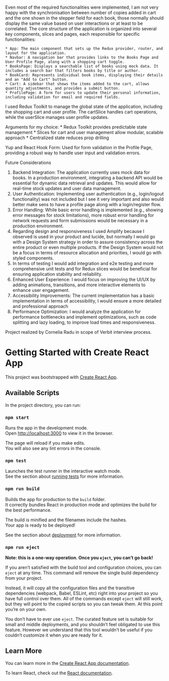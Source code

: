 Even most of the required functionalities were implemented, I am not very happy with the synchronisation between number of copies added in cart and the one shown in the stepper field for each book, those normally should display the same value based on user interactions or at least to be correlated. The core structure of the application is organized into several key components, slices and pages,  each responsible for specific functionalities:

    * App: The main component that sets up the Redux provider, router, and layout for the application.
    * Navbar: A navigation bar that provides links to the Books Page and User Profile Page, along with a shopping cart toggle.
    * BooksPage: Displays a searchable list of books using mock data. It includes a search bar that filters books by title or author.
    * BookCard: Represents individual book items, displaying their details and an "Add to Cart" button.
    * Cart: A sidebar that shows the items added to the cart, allows quantity adjustments, and provides a submit button.
    * ProfilePage: A form for users to update their personal information, including validation for email and required fields.

I used Redux Toolkit to manage the global state of the application, including the shopping cart and user profile. The cartSlice handles cart operations, while the userSlice manages user profile updates.

Arguments for my choice:
    * Redux Toolkit provides predictable state management
    * Slices for cart and user management allow modular, scalable approach
    * Centralized state reduces prop drilling   

Yup and React Hook Form: Used for form validation in the Profile Page, providing a robust way to handle user input and validation errors.

Future Considerations

1. Backend Integration: The application currently uses mock data for books. In a production environment, integrating a backend API would be essential for dynamic data retrieval and updates. This would allow for real-time stock updates and user data management.
2. User Authentication: Implementing user authentication (e.g., login/logout functionality) was not included but I see it very important and also would better make sens to have a profile page along with a login/register flow.
3. Error Handling: While basic error handling is implemented (e.g., showing error messages for stock limitations), more robust error handling for network requests and form submissions would be necessary in a production environment.
4. Regarding design and responsiveness I used Amplify because I observed is used in your product and lucide, but normally I would go with a Design System strategy in order to assure consistency across the entire product or even multiple products. If the Design System would not be a focus in terms of resource allocation and priorities, I would go with styled components.
5. In terms of testing I would add integration and e2e testing and more comprehensive unit tests and for Redux slices would be beneficial for ensuring application stability and reliability.
7. Enhanced User Experience: I would focus on improving the UI/UX by adding animations, transitions, and more interactive elements to enhance user engagement.
8. Accessibility Improvements: The current implementation has a basic implementation in terms of accessibility, I would ensure a more detailed and professional approach
9. Performance Optimization: I would analyze the application for performance bottlenecks and implement optimizations, such as code splitting and lazy loading, to improve load times and responsiveness.


Project realized by Cornelia Radu in scope of Verbit interview process.

# Getting Started with Create React App

This project was bootstrapped with [Create React App](https://github.com/facebook/create-react-app).

## Available Scripts

In the project directory, you can run:

### `npm start`

Runs the app in the development mode.\
Open [http://localhost:3000](http://localhost:3000) to view it in the browser.

The page will reload if you make edits.\
You will also see any lint errors in the console.

### `npm test`

Launches the test runner in the interactive watch mode.\
See the section about [running tests](https://facebook.github.io/create-react-app/docs/running-tests) for more information.

### `npm run build`

Builds the app for production to the `build` folder.\
It correctly bundles React in production mode and optimizes the build for the best performance.

The build is minified and the filenames include the hashes.\
Your app is ready to be deployed!

See the section about [deployment](https://facebook.github.io/create-react-app/docs/deployment) for more information.

### `npm run eject`

**Note: this is a one-way operation. Once you `eject`, you can’t go back!**

If you aren’t satisfied with the build tool and configuration choices, you can `eject` at any time. This command will remove the single build dependency from your project.

Instead, it will copy all the configuration files and the transitive dependencies (webpack, Babel, ESLint, etc) right into your project so you have full control over them. All of the commands except `eject` will still work, but they will point to the copied scripts so you can tweak them. At this point you’re on your own.

You don’t have to ever use `eject`. The curated feature set is suitable for small and middle deployments, and you shouldn’t feel obligated to use this feature. However we understand that this tool wouldn’t be useful if you couldn’t customize it when you are ready for it.

## Learn More

You can learn more in the [Create React App documentation](https://facebook.github.io/create-react-app/docs/getting-started).

To learn React, check out the [React documentation](https://reactjs.org/).

